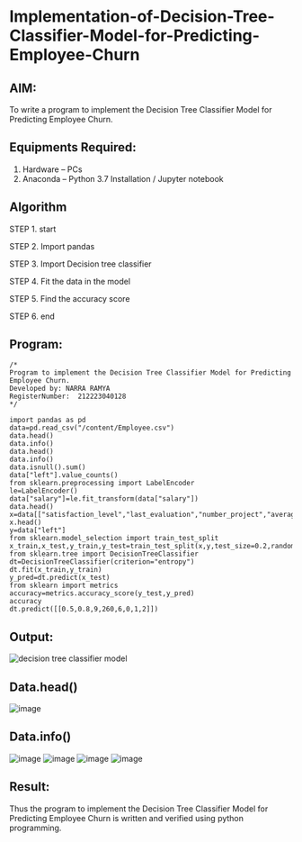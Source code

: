 # Implementation-of-Decision-Tree-Classifier-Model-for-Predicting-Employee-Churn

## AIM:
To write a program to implement the Decision Tree Classifier Model for Predicting Employee Churn.

## Equipments Required:
1. Hardware – PCs
2. Anaconda – Python 3.7 Installation / Jupyter notebook

## Algorithm
STEP 1. start

STEP 2. Import pandas

STEP 3. Import Decision tree classifier

STEP 4. Fit the data in the model

STEP 5. Find the accuracy score

STEP 6. end

## Program:
```
/*
Program to implement the Decision Tree Classifier Model for Predicting Employee Churn.
Developed by: NARRA RAMYA
RegisterNumber:  212223040128
*/
```
```
import pandas as pd
data=pd.read_csv("/content/Employee.csv")
data.head()
data.info()
data.head()
data.info()
data.isnull().sum()
data["left"].value_counts()
from sklearn.preprocessing import LabelEncoder
le=LabelEncoder()
data["salary"]=le.fit_transform(data["salary"])
data.head()
x=data[["satisfaction_level","last_evaluation","number_project","average_montly_hours","time_spend_company","Work_accident","promotion_last_5years","salary"]]
x.head()
y=data["left"]
from sklearn.model_selection import train_test_split
x_train,x_test,y_train,y_test=train_test_split(x,y,test_size=0.2,random_state=100)
from sklearn.tree import DecisionTreeClassifier
dt=DecisionTreeClassifier(criterion="entropy")
dt.fit(x_train,y_train)
y_pred=dt.predict(x_test)
from sklearn import metrics
accuracy=metrics.accuracy_score(y_test,y_pred)
accuracy
dt.predict([[0.5,0.8,9,260,6,0,1,2]])
```
## Output:
![decision tree classifier model](sam.png)
## Data.head()
![image](https://github.com/user-attachments/assets/342b1da2-f08f-4ea6-862d-f0f83a61c393)
## Data.info()
![image](https://github.com/user-attachments/assets/b7fb59a8-72b2-4db3-9e16-d9a83f94cf47)
![image](https://github.com/user-attachments/assets/c07e26dd-c7eb-4a8d-ae89-1af9db440584)
![image](https://github.com/user-attachments/assets/e8c07629-7010-43e4-87da-0de117a82ec7)
![image](https://github.com/user-attachments/assets/46d45d1f-a819-4c2a-91e0-33eeb78bc07d)


## Result:
Thus the program to implement the  Decision Tree Classifier Model for Predicting Employee Churn is written and verified using python programming.
